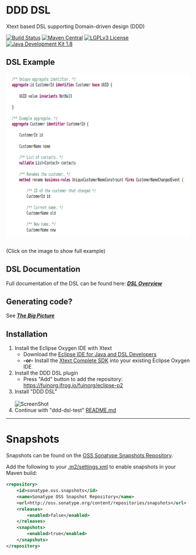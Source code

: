 DDD DSL
===========

Xtext based DSL supporting Domain-driven design (DDD)

[![Build Status](https://jenkins.fuin.org/job/org.fuin.dsl.ddd/badge/icon)](https://jenkins.fuin.org/job/org.fuin.dsl.ddd/)
[![Maven Central](https://maven-badges.herokuapp.com/maven-central/org.fuin.dsl.ddd/org.fuin.dsl.ddd/badge.svg)](https://maven-badges.herokuapp.com/maven-central/org.fuin.dsl.ddd/org.fuin.dsl.ddd/)
[![LGPLv3 License](http://img.shields.io/badge/license-LGPLv3-blue.svg)](https://www.gnu.org/licenses/lgpl.html)
[![Java Development Kit 1.8](https://img.shields.io/badge/JDK-1.8-green.svg)](http://www.oracle.com/technetwork/java/javase/downloads/jdk8-downloads-2133151.html)

DSL Example
-----------
<table><tr><a href="https://cdn.rawgit.com/fuinorg/org.fuin.dsl.ddd/ff50a04/doc/dsl/example.ddd.svg"><img src="doc/dsl/example.png" width="800" height="447"></a></td></tr></table>
(Click on the image to show full example)

DSL Documentation
-----------------
Full documentation of the DSL can be found here: ___[DSL Overview](https://github.com/fuinorg/org.fuin.dsl.ddd/blob/master/doc/dsl)___

Generating code?
----------------
See ___[The Big Picture](https://github.com/fuinorg/org.fuin.dsl.ddd/blob/master/doc/big-picture)___


Installation
------------

1. Install the Eclipse Oxygen IDE with Xtext
   * Download the [Eclipse IDE for Java and DSL Developers](https://www.eclipse.org/downloads/packages/eclipse-ide-java-and-dsl-developers/oxygen3a)
   * **-or-** Install the [Xtext Complete SDK](http://download.eclipse.org/modeling/tmf/xtext/updates/composite/releases/) into your existing Eclipse Oxygen IDE 
2. Install the DDD DSL plugin
   * Press "Add" button to add the repository: https://fuinorg.jfrog.io/fuinorg/eclipse-p2
3. Install "DDD DSL"<br/>  
   ![ScreenShot](https://raw.github.com/fuinorg/org.fuin.dsl.ddd/master/doc/install-eclipse.jpg)
4. Continue with "ddd-dsl-test" [README.md](ddd-dsl-test/README.md)

-----------------------------------------------------

Snapshots
=========

Snapshots can be found on the [OSS Sonatype Snapshots Repository](http://oss.sonatype.org/content/repositories/snapshots/org/fuin "Snapshot Repository"). 

Add the following to your [.m2/settings.xml](http://maven.apache.org/ref/3.2.1/maven-settings/settings.html "Reference configuration") to enable snapshots in your Maven build:

```xml
<repository>
    <id>sonatype.oss.snapshots</id>
    <name>Sonatype OSS Snapshot Repository</name>
    <url>http://oss.sonatype.org/content/repositories/snapshots</url>
    <releases>
        <enabled>false</enabled>
    </releases>
    <snapshots>
        <enabled>true</enabled>
    </snapshots>
</repository>
```
